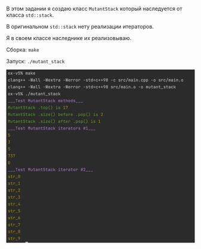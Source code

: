 В этом задании я создаю класс `MutantStack` который наследуется от класса `std::stack`.

В оригинальном `std::stack` нету реализации итераторов.

Я в своем классе наследнике их реализовываю.

Сборка: `make`

Запуск: `./mutant_stack`

![](img/Screen_1.png)